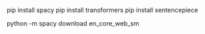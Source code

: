 pip install spacy
pip install transformers
pip install sentencepiece

python -m spacy download en_core_web_sm
